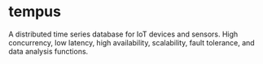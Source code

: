 # tempus
A distributed time series database for IoT devices and sensors. High concurrency, low latency, high availability, scalability, fault tolerance, and data analysis functions.

